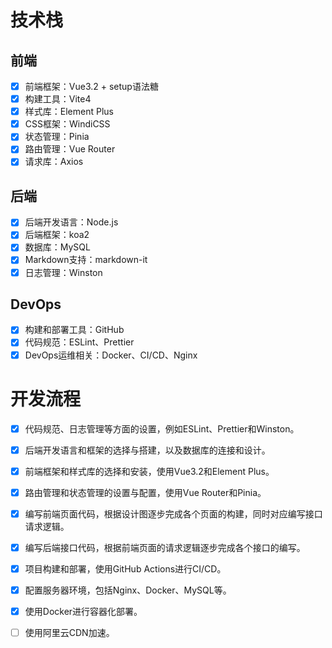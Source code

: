 # 技术栈

## 前端

* [x] 前端框架：Vue3.2 + setup语法糖
* [x] 构建工具：Vite4
* [x] 样式库：Element Plus
* [x] CSS框架：WindiCSS
* [x] 状态管理：Pinia
* [x] 路由管理：Vue Router
* [x] 请求库：Axios

## 后端

* [x] 后端开发语言：Node.js
* [x] 后端框架：koa2
* [x] 数据库：MySQL
* [x] Markdown支持：markdown-it
* [x] 日志管理：Winston

## DevOps

* [x] 构建和部署工具：GitHub
* [x] 代码规范：ESLint、Prettier
* [x] DevOps运维相关：Docker、CI/CD、Nginx

# 开发流程

* [x] 代码规范、日志管理等方面的设置，例如ESLint、Prettier和Winston。
* [X] 后端开发语言和框架的选择与搭建，以及数据库的连接和设计。
* [x] 前端框架和样式库的选择和安装，使用Vue3.2和Element Plus。
* [x] 路由管理和状态管理的设置与配置，使用Vue Router和Pinia。
* [x] 编写前端页面代码，根据设计图逐步完成各个页面的构建，同时对应编写接口请求逻辑。
* [x] 编写后端接口代码，根据前端页面的请求逻辑逐步完成各个接口的编写。
* [x] 项目构建和部署，使用GitHub Actions进行CI/CD。
* [x] 配置服务器环境，包括Nginx、Docker、MySQL等。
* [x] 使用Docker进行容器化部署。
* [ ] 使用阿里云CDN加速。


